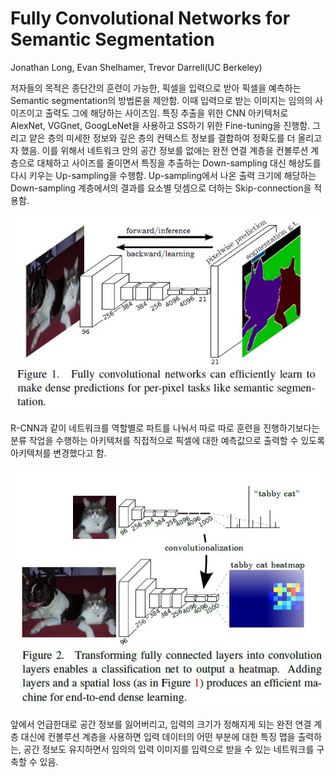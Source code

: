 # Fully Convolutional Networks for Semantic Segmentation

Jonathan Long, Evan Shelhamer, Trevor Darrell(UC Berkeley)



저자들의 목적은 종단간의 훈련이 가능한, 픽셀을 입력으로 받아 픽셀을 예측하는 Semantic segmentation의 방법론을 제안함. 이때 입력으로 받는 이미지는 임의의 사이즈이고 출력도 그에 해당하는 사이즈임. 특징 추출을 위한 CNN 아키텍처로 AlexNet, VGGnet, GoogLeNet을 사용하고 SS하기 위한 Fine-tuning을 진행함. 그리고 얕은 층의 미세한 정보와 깊은 층의 컨텍스트 정보를 결합하여 정확도를 더 올리고자 했음.  이를 위해서 네트워크 안의 공간 정보를 없애는 완전 연결 계층을 컨볼루션 계층으로 대체하고 사이즈를 줄이면서 특징을 추출하는 Down-sampling 대신 해상도를 다시 키우는 Up-sampling을 수행함. Up-sampling에서 나온 출력 크기에 해당하는 Down-sampling 계층에서의 결과를 요소별 덧셈으로 더하는 Skip-connection을 적용함.  

![](./Figure/Fully_Convolutional_Networks_for_Semantic_Segmentation1.JPG)

R-CNN과 같이 네트워크를 역할별로 파트를 나눠서 따로 따로 훈련을 진행하기보다는 분류 작업을 수행하는 아키텍처를 직접적으로 픽셀에 대한 예측값으로 출력할 수 있도록 아키텍처를 변경했다고 함.

![](./Figure/Fully_Convolutional_Networks_for_Semantic_Segmentation2.JPG)

앞에서 언급한대로 공간 정보를 잃어버리고, 입력의 크기가 정해지게 되는 완전 연결 계층 대신에 컨볼루션 계층을 사용하면 입력 데이터의 어떤 부분에 대한 특징 맵을 출력하는, 공간 정보도 유지하면서 임의의 입력 이미지를 입력으로 받을 수 있는 네트워크를 구축할 수 있음. 